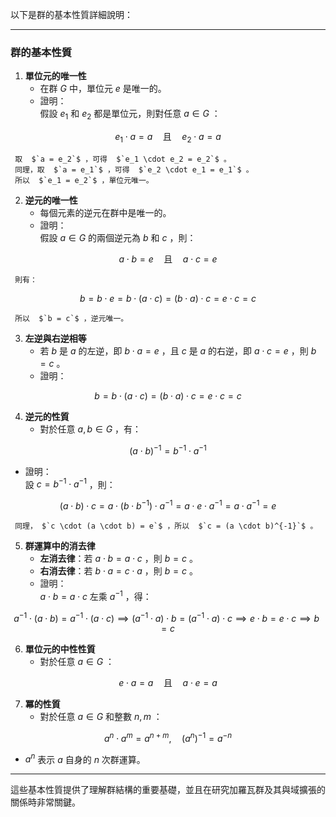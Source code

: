 以下是群的基本性質詳細說明：

---

### **群的基本性質**

1. **單位元的唯一性**  
   - 在群  $`G`$  中，單位元  $`e`$  是唯一的。  
   - 證明：  
     假設  $`e_1`$  和  $`e_2`$  都是單位元，則對任意  $`a \in G`$ ：  
     
```math
e_1 \cdot a = a \quad \text{且} \quad e_2 \cdot a = a
```

     取  $`a = e_2`$ ，可得  $`e_1 \cdot e_2 = e_2`$ 。  
     同理，取  $`a = e_1`$ ，可得  $`e_2 \cdot e_1 = e_1`$ 。  
     所以  $`e_1 = e_2`$ ，單位元唯一。

2. **逆元的唯一性**  
   - 每個元素的逆元在群中是唯一的。  
   - 證明：  
     假設  $`a \in G`$  的兩個逆元為  $`b`$  和  $`c`$ ，則：  
     
```math
a \cdot b = e \quad \text{且} \quad a \cdot c = e
```

     則有：  
     
```math
b = b \cdot e = b \cdot (a \cdot c) = (b \cdot a) \cdot c = e \cdot c = c
```

     所以  $`b = c`$ ，逆元唯一。

3. **左逆與右逆相等**  
   - 若  $`b`$  是  $`a`$  的左逆，即  $`b \cdot a = e`$ ，且  $`c`$  是  $`a`$  的右逆，即  $`a \cdot c = e`$ ，則  $`b = c`$ 。  
   - 證明：  
     
```math
b = b \cdot (a \cdot c) = (b \cdot a) \cdot c = e \cdot c = c
```


4. **逆元的性質**  
   - 對於任意  $`a, b \in G`$ ，有：  
     
```math
(a \cdot b)^{-1} = b^{-1} \cdot a^{-1}
```
  
   - 證明：  
     設  $`c = b^{-1} \cdot a^{-1}`$ ，則：  
     
```math
(a \cdot b) \cdot c = a \cdot (b \cdot b^{-1}) \cdot a^{-1} = a \cdot e \cdot a^{-1} = a \cdot a^{-1} = e
```
  
     同理， $`c \cdot (a \cdot b) = e`$ ，所以  $`c = (a \cdot b)^{-1}`$ 。

5. **群運算中的消去律**  
   - **左消去律**：若  $`a \cdot b = a \cdot c`$ ，則  $`b = c`$ 。  
   - **右消去律**：若  $`b \cdot a = c \cdot a`$ ，則  $`b = c`$ 。  
   - 證明：  
      $`a \cdot b = a \cdot c`$  左乘  $`a^{-1}`$ ，得：  
     
```math
a^{-1} \cdot (a \cdot b) = a^{-1} \cdot (a \cdot c) \implies (a^{-1} \cdot a) \cdot b = (a^{-1} \cdot a) \cdot c \implies e \cdot b = e \cdot c \implies b = c
```


6. **單位元的中性性質**  
   - 對於任意  $`a \in G`$ ：  
     
```math
e \cdot a = a \quad \text{且} \quad a \cdot e = a
```


7. **冪的性質**  
   - 對於任意  $`a \in G`$  和整數  $`n, m`$ ：  
     
```math
a^n \cdot a^m = a^{n+m}, \quad (a^n)^{-1} = a^{-n}
```
  
   -  $`a^n`$  表示  $`a`$  自身的  $`n`$  次群運算。

---

這些基本性質提供了理解群結構的重要基礎，並且在研究加羅瓦群及其與域擴張的關係時非常關鍵。